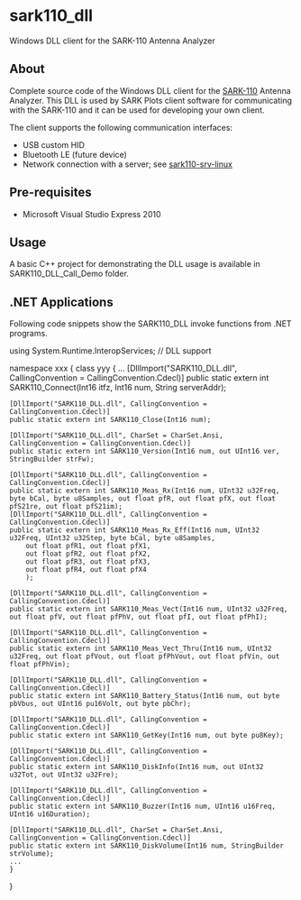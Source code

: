 # sark110_dll
Windows DLL client for the SARK-110 Antenna Analyzer

About
-----
Complete source code of the Windows DLL client for the [SARK-110](www.sark110.com) Antenna Analyzer. This DLL is used by SARK Plots client software for communicating with the SARK-110 and it can be used for developing your own client.

The client supports the following communication interfaces:
- USB custom HID 
- Bluetooth LE (future device)
- Network connection with a server; see [sark110-srv-linux](https://github.com/EA4FRB/sark110-srv-linux)

Pre-requisites
--------------
- Microsoft Visual Studio Express 2010

Usage
-----
A basic C++ project for demonstrating the DLL usage is available in SARK110_DLL_Call_Demo folder.

.NET Applications
-----------------
Following code snippets show the SARK110_DLL invoke functions from .NET programs.

using System.Runtime.InteropServices;     // DLL support

namespace xxx
{
    class yyy
    {
	...
	[DllImport("SARK110_DLL.dll", CallingConvention = CallingConvention.Cdecl)]
	public static extern int SARK110_Connect(Int16 itfz, Int16 num, String serverAddr);

	[DllImport("SARK110_DLL.dll", CallingConvention = CallingConvention.Cdecl)]
	public static extern int SARK110_Close(Int16 num);

	[DllImport("SARK110_DLL.dll", CharSet = CharSet.Ansi, CallingConvention = CallingConvention.Cdecl)]
	public static extern int SARK110_Version(Int16 num, out UInt16 ver, StringBuilder strFw);

	[DllImport("SARK110_DLL.dll", CallingConvention = CallingConvention.Cdecl)]
	public static extern int SARK110_Meas_Rx(Int16 num, UInt32 u32Freq, byte bCal, byte u8Samples, out float pfR, out float pfX, out float pfS21re, out float pfS21im);
	[DllImport("SARK110_DLL.dll", CallingConvention = CallingConvention.Cdecl)]
	public static extern int SARK110_Meas_Rx_Eff(Int16 num, UInt32 u32Freq, UInt32 u32Step, byte bCal, byte u8Samples,
	    out float pfR1, out float pfX1,
	    out float pfR2, out float pfX2,
	    out float pfR3, out float pfX3,
	    out float pfR4, out float pfX4
	    );

	[DllImport("SARK110_DLL.dll", CallingConvention = CallingConvention.Cdecl)]
	public static extern int SARK110_Meas_Vect(Int16 num, UInt32 u32Freq, out float pfV, out float pfPhV, out float pfI, out float pfPhI);

	[DllImport("SARK110_DLL.dll", CallingConvention = CallingConvention.Cdecl)]
	public static extern int SARK110_Meas_Vect_Thru(Int16 num, UInt32 u32Freq, out float pfVout, out float pfPhVout, out float pfVin, out float pfPhVin);

	[DllImport("SARK110_DLL.dll", CallingConvention = CallingConvention.Cdecl)]
	public static extern int SARK110_Battery_Status(Int16 num, out byte pbVbus, out UInt16 pu16Volt, out byte pbChr);

	[DllImport("SARK110_DLL.dll", CallingConvention = CallingConvention.Cdecl)]
	public static extern int SARK110_GetKey(Int16 num, out byte pu8Key);

	[DllImport("SARK110_DLL.dll", CallingConvention = CallingConvention.Cdecl)]
	public static extern int SARK110_DiskInfo(Int16 num, out UInt32 u32Tot, out UInt32 u32Fre);

	[DllImport("SARK110_DLL.dll", CallingConvention = CallingConvention.Cdecl)]
	public static extern int SARK110_Buzzer(Int16 num, UInt16 u16Freq, UInt16 u16Duration);

	[DllImport("SARK110_DLL.dll", CharSet = CharSet.Ansi, CallingConvention = CallingConvention.Cdecl)]
	public static extern int SARK110_DiskVolume(Int16 num, StringBuilder strVolume);
	...
    }
}
